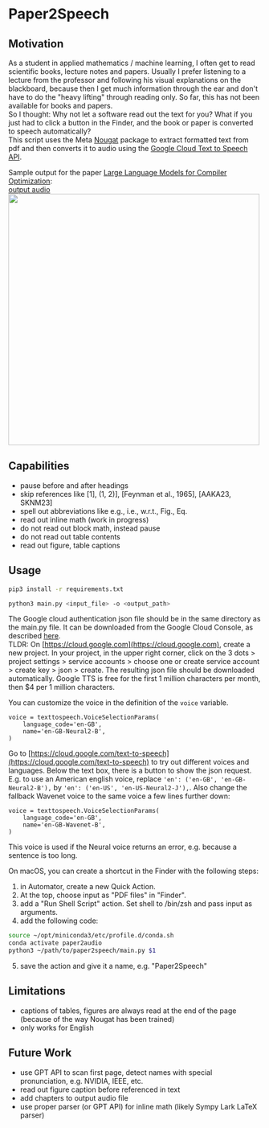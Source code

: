 # Paper2Speech

## Motivation
As a student in applied mathematics / machine learning, I often get to read scientific books, lecture notes and papers.
Usually I prefer listening to a lecture from the professor and following his visual explanations on the blackboard, because then I get much information through the ear and don't have to do the "heavy lifting" through reading only.
So far, this has not been available for books and papers.  
So I thought: Why not let a software read out the text for you?
What if you just had to click a button in the Finder, and the book or paper is converted to speech automatically?  
This script uses the Meta [Nougat](https://facebookresearch.github.io/nougat/) package to extract formatted text from pdf and then converts it to audio using the [Google Cloud Text to Speech API](https://cloud.google.com/text-to-speech?hl=de).

Sample output for the paper [Large Language Models for Compiler Optimization](https://arxiv.org/abs/2309.07062):  
[output audio](https://github.com/kaieberl/paper2speech/blob/main/Large%20Language%20Models%20for%20Compiler%20Optimization.mp4)  
<img src="https://github.com/kaieberl/paper2speech/blob/main/Large%20Language%20Models%20for%20Compiler%20Optimization.jpg" width="500">

## Capabilities
- pause before and after headings
- skip references like \[1\], \(1, 2)], \[Feynman et al., 1965\], \[AAKA23, SKNM23\]
- spell out abbreviations like e.g., i.e., w.r.t., Fig., Eq.
- read out inline math (work in progress)
- do not read out block math, instead pause
- do not read out table contents
- read out figure, table captions

## Usage
```bash
pip3 install -r requirements.txt
```
```bash
python3 main.py <input_file> -o <output_path>
```

The Google cloud authentication json file should be in the same directory as the main.py file. It can be downloaded from the Google Cloud Console, as described [here](https://cloud.google.com/api-keys/docs/create-manage-api-keys).  
TLDR: On [https://cloud.google.com](https://cloud.google.com), create a new project. In your project, in the upper right corner, click on the 3 dots > project settings > service accounts > choose one or create service account > create key > json > create.
The resulting json file should be downloaded automatically.
Google TTS is free for the first 1 million characters per month, then $4 per 1 million characters.

You can customize the voice in the definition of the `voice` variable.
```python3
voice = texttospeech.VoiceSelectionParams(
    language_code='en-GB',
    name='en-GB-Neural2-B',
)
```
Go to [https://cloud.google.com/text-to-speech](https://cloud.google.com/text-to-speech) to try out different voices and languages. Below the text box, there is a button to show the json request.
E.g. to use an American english voice, replace `'en': ('en-GB', 'en-GB-Neural2-B'),` by `'en': ('en-US', 'en-US-Neural2-J'),`.
Also change the fallback Wavenet voice to the same voice a few lines further down:
```python3
voice = texttospeech.VoiceSelectionParams(
    language_code='en-GB',
    name='en-GB-Wavenet-B',
)
```
This voice is used if the Neural voice returns an error, e.g. because a sentence is too long.

On macOS, you can create a shortcut in the Finder with the following steps:
1. in Automator, create a new Quick Action. 
2. At the top, choose input as "PDF files" in "Finder". 
3. add a "Run Shell Script" action. Set shell to /bin/zsh and pass input as arguments. 
4. add the following code:
```bash
source ~/opt/miniconda3/etc/profile.d/conda.sh
conda activate paper2audio
python3 ~/path/to/paper2speech/main.py $1
```
5. save the action and give it a name, e.g. "Paper2Speech"

## Limitations
- captions of tables, figures are always read at the end of the page (because of the way Nougat has been trained)
- only works for English

## Future Work
- use GPT API to scan first page, detect names with special pronunciation, e.g. NVIDIA, IEEE, etc.
- read out figure caption before referenced in text
- add chapters to output audio file
- use proper parser (or GPT API) for inline math (likely Sympy Lark LaTeX parser)
